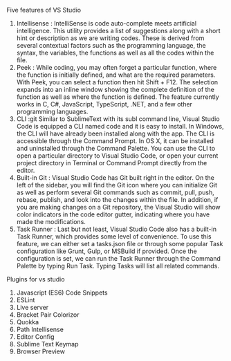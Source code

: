 Five features of VS Studio

1. Intellisense :
IntelliSense is code auto-complete meets artificial intelligence. This utility provides a list of suggestions along with a short hint or description as we are writing codes. These is derived from several contextual factors such as the programming language, the syntax, the variables, the functions as well as all the codes within the file.
2. Peek :
While coding, you may often forget a particular function, where the function is initially defined, and what are the required parameters.
With Peek, you can select a function then hit Shift + F12. The selection expands into an inline window showing the complete definition of the function as well as where the function is defined. The feature currently works in C, C#, JavaScript, TypeScript, .NET, and a few other programming languages.
3. CLI :git 
Similar to SublimeText with its subl command line, Visual Studio Code is equipped a CLI named code and it is easy to install.
In Windows, the CLI will have already been installed along with the app. The CLI is accessible through the Command Prompt. In OS X, it can be installed and uninstalled through the Command Palette.
You can use the CLI to open a particular directory to Visual Studio Code, or open your current project directory in Terminal or Command Prompt directly from the editor.
4. Built-in Git :
Visual Studio Code has Git built right in the editor. On the left of the sidebar, you will find the Git icon where you can initialize Git as well as perform several Git commands such as commit, pull, push, rebase, publish, and look into the changes within the file.
In addition, if you are making changes on a Git repository, the Visual Studio will show color indicators in the code editor gutter, indicating where you have made the modifications.
5. Task Runner :
Last but not least, Visual Studio Code also has a built-in Task Runner, which provides some level of convenience.
To use this feature, we can either set a tasks.json file or through some popular Task configuration like Grunt, Gulp, or MSBuild if provided. Once the configuration is set, we can run the Task Runner through the Command Palette by typing Run Task. Typing Tasks will list all related commands.




Plugins for vs studio

1. Javascript (ES6) Code Snippets
2. ESLint
3. Live server
4. Bracket Pair Colorizor
5. Quokka
6. Path Intellisense
7. Editor Config
8. Sublime Text Keymap
9. Browser Preview

